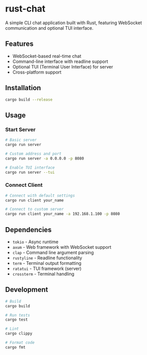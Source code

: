 # rust-chat

A simple CLI chat application built with Rust, featuring WebSocket communication and optional TUI interface.

## Features

- WebSocket-based real-time chat
- Command-line interface with readline support
- Optional TUI (Terminal User Interface) for server
- Cross-platform support

## Installation

```bash
cargo build --release
```

## Usage

### Start Server

```bash
# Basic server
cargo run server

# Custom address and port
cargo run server -a 0.0.0.0 -p 8080

# Enable TUI interface
cargo run server --tui
```

### Connect Client

```bash
# Connect with default settings
cargo run client your_name

# Connect to custom server
cargo run client your_name -a 192.168.1.100 -p 8080
```

## Dependencies

- `tokio` - Async runtime
- `axum` - Web framework with WebSocket support
- `clap` - Command line argument parsing
- `rustyline` - Readline functionality
- `term` - Terminal output formatting
- `ratatui` - TUI framework (server)
- `crossterm` - Terminal handling

## Development

```bash
# Build
cargo build

# Run tests
cargo test

# Lint
cargo clippy

# Format code
cargo fmt
```
